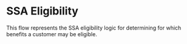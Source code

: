# SSA Eligibility

This flow represents the SSA eligibility logic for determining for which benefits a customer may be eligible.